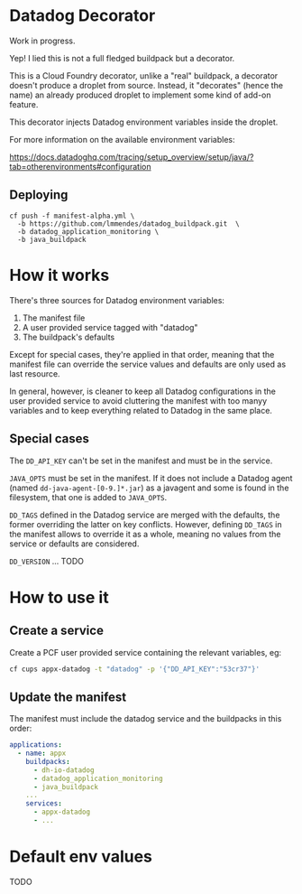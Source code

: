 # Datadog Decorator

Work in progress.

Yep! I lied this is not a full fledged buildpack but a decorator. 

This is a Cloud Foundry decorator, unlike a "real" buildpack, a decorator doesn't produce a droplet from source. Instead, it "decorates" (hence the name) an already produced droplet to implement some kind of add-on feature.

This decorator injects Datadog environment variables inside the droplet.

For more information on the available environment variables: 

https://docs.datadoghq.com/tracing/setup_overview/setup/java/?tab=otherenvironments#configuration


## Deploying

```
cf push -f manifest-alpha.yml \ 
  -b https://github.com/lmmendes/datadog_buildpack.git  \
  -b datadog_application_monitoring \
  -b java_buildpack
```

# How it works


There's three sources for Datadog environment variables:

1. The manifest file
2. A user provided service tagged with "datadog"
3. The buildpack's defaults

Except for special cases, they're applied in that order, meaning that the manifest file can override the service values and defaults are only used as last resource.

In general, however, is cleaner to keep all Datadog configurations in the user provided service to avoid cluttering the manifest with too manyy variables and to keep everything related to Datadog in the same place.


## Special cases

The `DD_API_KEY` can't be set in the manifest and must be in the service.

`JAVA_OPTS` must be set in the manifest. If it does not include a Datadog agent (named `dd-java-agent-[0-9.]*.jar`) as a javagent and some is found in the filesystem, that one is added to `JAVA_OPTS`.

`DD_TAGS` defined in the Datadog service are merged with the defaults, the former overriding the latter on key conflicts. However, defining `DD_TAGS` in the manifest allows to override it as a whole, meaning no values from the service or defaults are considered.

`DD_VERSION` ... TODO



# How to use it

## Create a service

Create a PCF user provided service containing the relevant variables, eg:

```bash
cf cups appx-datadog -t "datadog" -p '{"DD_API_KEY":"53cr37"}'
```

## Update the manifest


The manifest must include the datadog service and the buildpacks in this order:

```yaml
applications:
  - name: appx
    buildpacks:
      - dh-io-datadog
      - datadog_application_monitoring
      - java_buildpack
    ...
    services:
      - appx-datadog
      - ...
```


# Default env values

TODO

